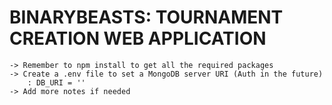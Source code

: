 # BINARYBEASTS: TOURNAMENT CREATION WEB APPLICATION
    -> Remember to npm install to get all the required packages
    -> Create a .env file to set a MongoDB server URI (Auth in the future)
        : DB_URI = ''
    -> Add more notes if needed